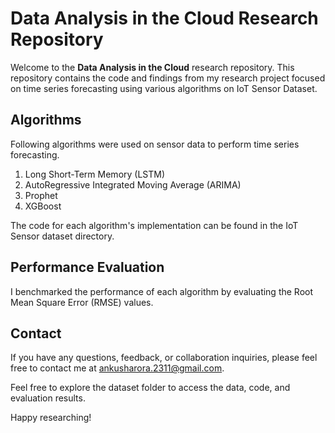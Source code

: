 # Data Analysis in the Cloud Research Repository

Welcome to the **Data Analysis in the Cloud** research repository. This repository contains the code and findings from my research project focused on time series forecasting using various algorithms on IoT Sensor Dataset.

## Algorithms
Following algorithms were used on sensor data to perform time series forecasting.

1. Long Short-Term Memory (LSTM)
2. AutoRegressive Integrated Moving Average (ARIMA)
3. Prophet
4. XGBoost

The code for each algorithm's implementation can be found in the IoT Sensor dataset directory.

## Performance Evaluation
I benchmarked the performance of each algorithm by evaluating the Root Mean Square Error (RMSE) values.

## Contact
If you have any questions, feedback, or collaboration inquiries, please feel free to contact me at [ankusharora.2311@gmail.com](mailto:ankusharora.2311@gmail.com).

Feel free to explore the dataset folder to access the data, code, and evaluation results.

Happy researching!
